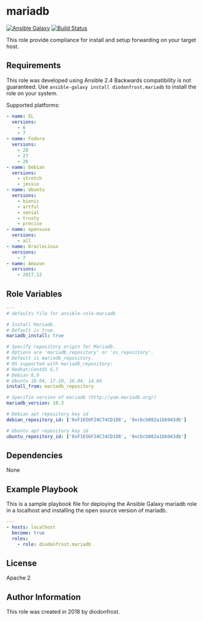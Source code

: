 # mariadb

[![Ansible Galaxy](https://img.shields.io/badge/galaxy-diodonfrost.mariadb-660198.svg)](https://galaxy.ansible.com/diodonfrost/mariadb)
[![Build Status](https://travis-ci.org/diodonfrost/ansible-role-mariadb.svg?branch=master)](https://travis-ci.org/diodonfrost/ansible-role-mariadb)

This role provide compliance for install and setup forwarding on your target host.

## Requirements

This role was developed using Ansible 2.4 Backwards compatibility is not guaranteed.
Use `ansible-galaxy install diodonfrost.mariadb` to install the role on your system.

Supported platforms:

```yaml
- name: EL
  versions:
    - 6
    - 7
- name: Fedora
  versions:
    - 28
    - 27
    - 26
- name: Debian
  versions:
    - stretch
    - jessie
- name: Ubuntu
  versions:
    - bionic
    - artful
    - xenial
    - trusty
    - precise
- name: opensuse
  versions:
    - all
- name: OracleLinux
  versions:
    - 7
- name: Amazon
  versions:
    - 2017.12
```

## Role Variables

```yaml
---
# defaults file for ansible-role-mariadb

# Install Mariadb.
# Default is true.
mariadb_install: true

# Specify repository origin for Mariadb.
# Options are 'mariadb_repository' or 'os_repository'.
# Default is mariadb_repository.
# OS supported with mariadb_repository:
# Redhat/CentOS 6,7
# Debian 8,9
# Ubuntu 18.04, 17.10, 16.04, 14.04
install_from: mariadb_repository

# Specifie version of mariadb (http://yum.mariadb.org/)
mariadb_version: 10.3

# Debian apt repository key id
debian_repository_id: ['0xF1656F24C74CD1D8', '0xcbcb082a1bb943db']

# Ubuntu apt repository key id
ubuntu_repository_id: ['0xF1656F24C74CD1D8', '0xcbcb082a1bb943db']

```

## Dependencies

None

## Example Playbook

This is a sample playbook file for deploying the Ansible Galaxy mariadb role in a localhost and installing the open source version of mariadb.

```yaml
---
- hosts: localhost
  become: true
  roles:
    - role: diodonfrost.mariadb
```

## License

Apache 2

## Author Information

This role was created in 2018 by diodonfrost.

